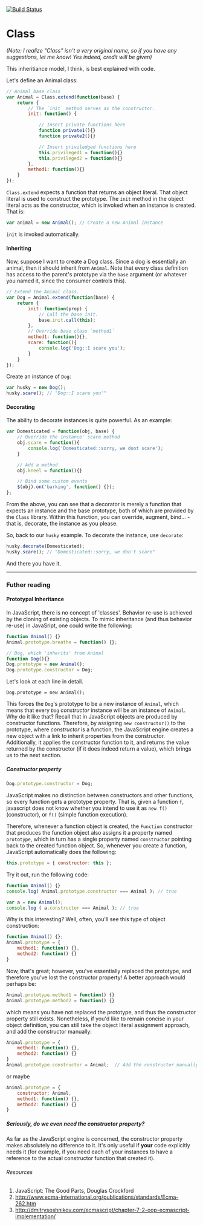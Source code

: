 [![Build Status](https://secure.travis-ci.org/krisk/Class.png?branch=master)](http://travis-ci.org/krisk/Class)

Class
=====

*(Note: I realize "Class" isn't a very original name, so if you have any suggestions, let me know! Yes indeed, credit will be given)*

This inheritiance model, I think, is best explained with code.

Let's define an Animal class:

```javascript
// Animal base class
var Animal = Class.extend(function(base) {
    return {
        // The `init` method serves as the constructor.
        init: function() {

            // Insert private functions here
            function private1(){}
            function private2(){}

            // Insert priviledged functions here
            this.privileged1 = function(){}
            this.privileged2 = function(){}
        },
        method1: function(){}
    }
});
```

`Class.extend` expects a function that returns an object literal.  That object literal is used to construct the prototype. The `init` method in the object literal acts as the constructor, which is invoked when an instance is created.  That is:

```javascript
var animal = new Animal(); // Create a new Animal instance
```

`init` is invoked automatically.

#### Inheriting

Now, suppose I want to create a Dog class. Since a dog is essentially an animal, then it should inherit from `Animal`. Note that every class definition has access to the parent's prototype via the `base` argument (or whatever you named it, since the consumer controls this).

```javascript
// Extend the Animal class.
var Dog = Animal.extend(function(base) {
    return {
        init: function(prop) {
            // Call the base init.
            base.init.call(this);
        },
        // Override base class `method1`
        method1: function(){},
        scare: function(){
            console.log('Dog::I scare you');
        }
    }
});
```

Create an instance of `Dog`:

```javascript
var husky = new Dog();
husky.scare(); // "Dog::I scare you'"
```

#### Decorating

The ability to decorate instances is quite powerful.  As an example:

```javascript
var Domesticated = function(obj, base) {
    // Override the instance' scare method
    obj.scare = function(){
        console.log('Domesticated::sorry, we dont scare');
    }

    // Add a method
    obj.kneel = function(){}

    // Bind some custom events
    $(obj).on('barking', function() {});
};
```

From the above, you can see that a decorator is merely a function that expects an instance and the base prototype, both of which are provided by the `Class` library.  Within this function, you can override, augment, bind... - that is, decorate, the instance as you please.

So, back to our `husky` example.  To decorate the instance, use `decorate`:

```javascript
husky.decorate(Domesticated);
husky.scare(); // "Domesticated::sorry, we don't scare"
```

And there you have it.

- - -

### Futher reading

#### Prototypal Inheritance

In JavaScript, there is no concept of 'classes'.  Behavior re-use is achieved by the cloning of existing objects.  To mimic inheritance (and thus behavior re-use) in JavaSript, one could write the following:

```javascript
function Animal() {}
Animal.prototype.breathe = function() {};

// Dog, which 'inherits' from Animal
function Dog(){}
Dog.prototype = new Animal();
Dog.prototype.constructor = Dog;
```

Let's look at each line in detail.

```
Dog.prototype = new Animal();
```

This forces the `Dog`'s prototype to be a new instance of `Animal`, which means that every `Dog` *constructor* instance will be an instance of `Animal`. Why do it like that? Recall that in JavaScript objects are produced by constructor functions.  Therefore, by assigning `new constructor()` to the prototype, where *constructor* is a function, the JavaScript engine creates a new object with a link to inherit properties from the constructor.  Additionally, it applies the constructor function to it, and returns the value returned by the constructor (if it does indeed return a value), which brings us to the next section.

##### Constructor property

```javascript
Dog.prototype.constructor = Dog;
```

JavaScript makes no distinction between constructors and other functions, so every function gets a prototype property. That is, given a function `f`, javascript does not know whether you intend to use it as `new f()` (constructor), or `f()` (simple function execution).

Therefore, whenever a function object is created, the `Function` constructor that produces the function object also assigns it a property named `prototype`, which in turn has a single property named `constructor` pointing back to the created function object.  So, whenever you create a function, JavaScript automatically does the following:

```javascript
this.prototype = { constructor: this };
```

Try it out, run the following code:

```javascript
function Animal() {}
console.log( Animal.prototype.constructor === Animal ); // true

var a = new Animal();
console.log ( a.constructor === Animal ); // true
```

Why is this interesting?  Well, often, you'll see this type of object construction:

```javascript
function Animal() {};
Animal.prototype = {
    method1: function() {},
    method2: function() {}
}
```

Now, that's great; however, you've essentially replaced the prototype, and therefore you've lost the constructor property!  A better approach would perhaps be:

```javascript
Animal.prototype.method1 = function() {}
Animal.prototype.method2 = function() {}
```

which means you have not replaced the prototype, and thus the constructor property still exists.  Nonetheless, if you'd like to remain concise in your object definition, you can still take the object literal assignment approach, and add the constructor manually:

```javascript
Animal.prototype = {
    method1: function() {},
    method2: function() {}
}
Animal.prototype.constructor = Animal;  // Add the constructor manually
```

or maybe

```javascript
Animal.prototype = {
    constructor: Animal,
    method1: function() {},
    method2: function() {}
}
```

##### Seriously, do we even need the constructor property?

As far as the JavaScript engine is concerned, the constructor property makes absolutely no difference to it. It's only useful if **your** code explicitly needs it (for example, if you need each of your instances to have a reference to the actual constructor function that created it).

###### Resources

1. JavaScript: The Good Parts, Douglas Crockford
2. http://www.ecma-international.org/publications/standards/Ecma-262.htm
3. http://dmitrysoshnikov.com/ecmascript/chapter-7-2-oop-ecmascript-implementation/
